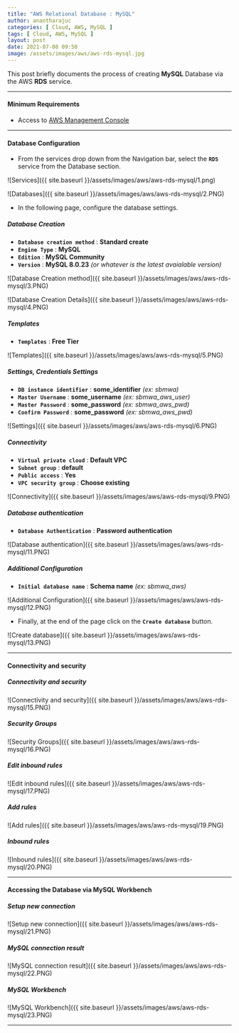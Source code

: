```yaml
---
title: "AWS Relational Database : MySQL"
author: anantharajuc
categories: [ Cloud, AWS, MySQL ]
tags: [ Cloud, AWS, MySQL ]
layout: post
date: 2021-07-08 09:50
image: /assets/images/aws/aws-rds-mysql.jpg
---
```


This post briefly documents the process of creating **MySQL** Database via the AWS **RDS** service.

---

#### Minimum Requirements

- Access to [AWS Management Console](https://aws.amazon.com/console/)

---

#### Database Configuration

- From the services drop down from the Navigation bar, select the **`RDS`** service from the Database section.

![Services]({{ site.baseurl }}/assets/images/aws/aws-rds-mysql/1.png)   

![Databases]({{ site.baseurl }}/assets/images/aws/aws-rds-mysql/2.PNG)   

- In the following page, configure the database settings.

##### Database Creation

- **`Database creation method`** : **Standard create**  
- **`Engine Type`** : **MySQL**  
- **`Edition`** : **MySQL Community**  
- **`Version`** : **MySQL 8.0.23** *(or whatever is the latest avaialable version)*  

![Database Creation method]({{ site.baseurl }}/assets/images/aws/aws-rds-mysql/3.PNG)  

![Database Creation Details]({{ site.baseurl }}/assets/images/aws/aws-rds-mysql/4.PNG)  

##### Templates
		
- **`Templates`** : **Free Tier**  
		
![Templates]({{ site.baseurl }}/assets/images/aws/aws-rds-mysql/5.PNG)  		
		
##### Settings, Credentials Settings
		
- **`DB instance identifier`** : **some_identifier** *(ex: sbmwa)*    
- **`Master Username`** : **some_username** *(ex: sbmwa_aws_user)*    
- **`Master Password`** : **some_password** *(ex: sbmwa_aws_pwd)*    
- **`Confirm Password`** : **some_password** *(ex: sbmwa_aws_pwd)*   

![Settings]({{ site.baseurl }}/assets/images/aws/aws-rds-mysql/6.PNG)  	 

##### Connectivity
		
- **`Virtual private cloud`** : **Default VPC**  
- **`Subnet group`** : **default**  
- **`Public access`** : **Yes**  
- **`VPC security group`** : **Choose existing**  

![Connectivity]({{ site.baseurl }}/assets/images/aws/aws-rds-mysql/9.PNG)  	 
		
##### Database authentication
		
- **`Database Authentication`** : **Password authentication**

![Database authentication]({{ site.baseurl }}/assets/images/aws/aws-rds-mysql/11.PNG)  	 

##### Additional Configuration
		
- **`Initial database name`** : **Schema name** *(ex: sbmwa_aws)*  

![Additional Configuration]({{ site.baseurl }}/assets/images/aws/aws-rds-mysql/12.PNG)  	 
	
- Finally, at the end of the page click on the **`Create database`** button.

![Create database]({{ site.baseurl }}/assets/images/aws/aws-rds-mysql/13.PNG)  

---

#### Connectivity and security

##### Connectivity and security

![Connectivity and security]({{ site.baseurl }}/assets/images/aws/aws-rds-mysql/15.PNG)  

##### Security Groups

![Security Groups]({{ site.baseurl }}/assets/images/aws/aws-rds-mysql/16.PNG)  

##### Edit inbound rules

![Edit inbound rules]({{ site.baseurl }}/assets/images/aws/aws-rds-mysql/17.PNG) 

##### Add rules

![Add rules]({{ site.baseurl }}/assets/images/aws/aws-rds-mysql/19.PNG) 

##### Inbound rules

![Inbound rules]({{ site.baseurl }}/assets/images/aws/aws-rds-mysql/20.PNG) 

---

#### Accessing the Database via MySQL Workbench

##### Setup new connection

![Setup new connection]({{ site.baseurl }}/assets/images/aws/aws-rds-mysql/21.PNG) 

##### MySQL connection result

![MySQL connection result]({{ site.baseurl }}/assets/images/aws/aws-rds-mysql/22.PNG) 

##### MySQL Workbench

![MySQL Workbench]({{ site.baseurl }}/assets/images/aws/aws-rds-mysql/23.PNG) 

---











